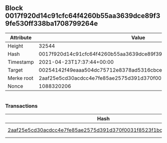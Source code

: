 ## Block 0017f920d14c91cfc64f4260b55aa3639dce89f39fe530ff338ba1708799264e

Attribute | Value
--- | ---
Height | 32544
Hash | 0017f920d14c91cfc64f4260b55aa3639dce89f39fe530ff338ba1708799264e
Timestamp | 2021-04-23T17:37:44+00:00
Target | 00254142f49eaaa504dc75712e8378ad5316cbcead634704b3734b6271167cc4
Merke root | 2aaf25e5cd30acdcc4e7fe85ae2575d391d370f0031f8523f1bc56a4269b1f51
Nonce | 1088320206

```

```

### Transactions

Hash | Amount
--- | ---
[2aaf25e5cd30acdcc4e7fe85ae2575d391d370f0031f8523f1bc56a4269b1f51](2aaf25e5cd30acdcc4e7fe85ae2575d391d370f0031f8523f1bc56a4269b1f51.md) | 10.00000000 SKEPTI 
